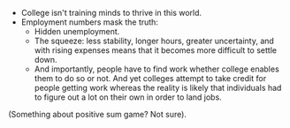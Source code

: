 - College isn't training minds to thrive in this world.
- Employment numbers mask the truth:
	- Hidden unemployment.
	- The squeeze: less stability, longer hours, greater uncertainty, and with rising expenses means that it becomes more difficult to settle down.
	- And importantly, people have to find work whether college enables them to do so or not. And yet colleges attempt to take credit for people getting work whereas the reality is likely that individuals had to figure out a lot on their own in order to land jobs.

(Something about positive sum game? Not sure).
